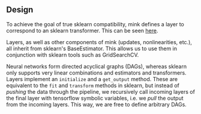 ## Design

To achieve the goal of true sklearn compatibility, mink defines a
layer to correspond to an sklearn transformer. This can be seen
[here](https://github.com/BenjaminBossan/mink/blob/master/notebooks/analogy_to_sklearn.ipynb).

Layers, as well as other components of mink (updates, nonlinearities,
etc.), all inherit from sklearn's BaseEstimator. This allows us to use
them in conjunction with sklearn tools such as GridSearchCV.

Neural networks form directed acyclical graphs (DAGs), whereas sklearn
only supports very linear combinations and estimators and
transformers. Layers implement an `initialize` and a `get_output`
method. These are equivalent to the `fit` and `transform` methods in
sklearn, but instead of *pushing* the data through the pipeline, we
recursively call incoming layers of the final layer with tensorflow
symbolic variables, i.e. we *pull* the output from the incoming
layers. This way, we are free to define arbitrary DAGs.
